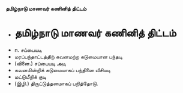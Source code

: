 **தமிழ்நாடு மாணவர் கணினித் திட்டம்**
- # தமிழ்நாடு மாணவர் கணினித் திட்டம்
- n. சப்பையடி
- மரப்பந்தாட்டத்திற் கவனமற்ற கடுமையான பந்தடி
- (வினை.) சப்பையடி அடி
- கவனமின்றிக் கடுமையாகப் பந்தினை வீசியடி
- மட்டுமீறிக் குடி
- (இழி.) திருட்டுத்தனமாகப் பறித்தோடு.

